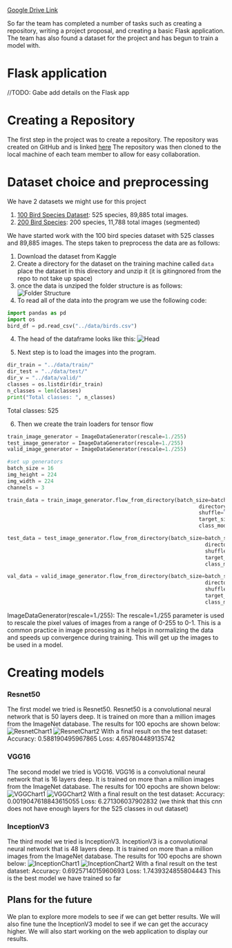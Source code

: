 [Google Drive Link]()

So far the team has completed a number of tasks such as creating a repository, writing a project proposal, and creating a basic Flask application. The team has also found a dataset for the project and has begun to train a model with.

# Flask application

//TODO: Gabe add details on the Flask app

# Creating a Repository

The first step in the project was to create a repository. The repository was created on GitHub and is linked [here](https://github.com/josephWaldron/AI-ML-Project) The repository was then cloned to the local machine of each team member to allow for easy collaboration.

# Dataset choice and preprocessing

We have 2 datasets we might use for this project

1. [100 Bird Species Dataset](https://www.kaggle.com/datasets/gpiosenka/100-bird-species): 525 species, 89,885 total images.
2. [200 Bird Species](https://www.kaggle.com/datasets/veeralakrishna/200-bird-species-with-11788-images): 200 species, 11,788 total images (segmented)

We have started work with the 100 bird species dataset with 525 classes and 89,885 images. The steps taken to preprocess the data are as follows:

1. Download the dataset from Kaggle
2. Create a directory for the dataset on the training machine called `data` place the dataset in this directory and unzip it (it is gitingnored from the repo to not take up space)
3. once the data is unziped the folder structure is as follows:
![Folder Structure](images/folder_structure.png)
4. To read all of the data into the program we use the following code:

```python
import pandas as pd
import os
bird_df = pd.read_csv("../data/birds.csv")
```
4. The head of the dataframe looks like this:
![Head](images/head.png)

5. Next step is to load the images into the program.

```python
dir_train = "../data/train/"
dir_test = "../data/test/"
dir_v = "../data/valid/"
classes = os.listdir(dir_train)
n_classes = len(classes)
print("Total classes: ", n_classes)
```
Total classes:  525

6. Then we create the train loaders for tensor flow

```python
train_image_generator = ImageDataGenerator(rescale=1./255)
test_image_generator = ImageDataGenerator(rescale=1./255)
valid_image_generator = ImageDataGenerator(rescale=1./255)

#set up generators
batch_size = 16
img_height = 224
img_width = 224
channels = 3

train_data = train_image_generator.flow_from_directory(batch_size=batch_size,
                                                              directory=dir_train,
                                                              shuffle=True,
                                                              target_size=(img_height, img_width),
                                                              class_mode='categorical')

test_data = test_image_generator.flow_from_directory(batch_size=batch_size,
                                                                directory=dir_test,
                                                                shuffle=False,
                                                                target_size=(img_height, img_width),
                                                                class_mode='categorical')

val_data = valid_image_generator.flow_from_directory(batch_size=batch_size,
                                                                directory=dir_v,
                                                                shuffle=False,
                                                                target_size=(img_height, img_width),
                                                                class_mode='categorical')
```
ImageDataGenerator(rescale=1./255): The rescale=1./255 parameter is used to rescale the pixel values of images from a range of 0-255 to 0-1. This is a common practice in image processing as it helps in normalizing the data and speeds up convergence during training.
This will get up the images to be used in a model.

# Creating models

### Resnet50
The first model we tried is Resnet50. Resnet50 is a convolutional neural network that is 50 layers deep. It is trained on more than a million images from the ImageNet database. The results for 100 epochs are shown below:
![ResnetChart1](images/resnetc1.png)
![ResnetChart2](images/resnetc2.png)
With a final result on the test dataset:
Accuracy:  0.588190495967865
Loss:  4.657804489135742

### VGG16
The second model we tried is VGG16. VGG16 is a convolutional neural network that is 16 layers deep. It is trained on more than a million images from the ImageNet database. The results for 100 epochs are shown below:
![VGGChart1](images/vggc1.png)
![VGGChart2](images/vggc2.png)
With a final result on the test dataset:
Accuracy:  0.0019047618843615055
Loss:  6.271306037902832
(we think that this cnn does not have enough layers for the 525 classes in out dataset)
### InceptionV3
The third model we tried is InceptionV3. InceptionV3 is a convolutional neural network that is 48 layers deep. It is trained on more than a million images from the ImageNet database. The results for 100 epochs are shown below:
![InceptionChart1](images/inceptionc1.png)
![InceptionChart2](images/inceptionc2.png)
With a final result on the test dataset:
Accuracy:  0.6925714015960693
Loss:  1.7439324855804443
This is the best model we have trained so far

## Plans for the future
We plan to explore more models to see if we can get better results. We will also fine tune the InceptionV3 model to see if we can get the accuracy higher. We will also start working on the web application to display our results.